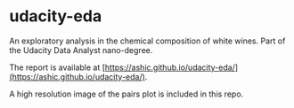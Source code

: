 # udacity-eda
An exploratory analysis in the chemical composition of white wines. Part of the Udacity Data Analyst nano-degree.

The report is available at [https://ashic.github.io/udacity-eda/](https://ashic.github.io/udacity-eda/).

A high resolution image of the pairs plot is included in this repo.
